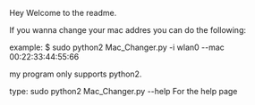 Hey Welcome to the readme.


If you wanna change your mac addres you can do the following:

example:
$ sudo python2 Mac_Changer.py -i wlan0 --mac 00:22:33:44:55:66

my program only supports python2.

type: sudo python2 Mac_Changer.py --help
For the help page
